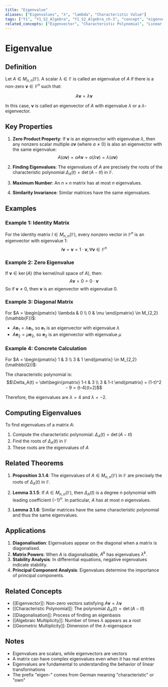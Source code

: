 ```yaml
---
title: "Eigenvalue"
aliases: ["Eigenvalues", "λ", "lambda", "Characteristic Value"]
tags: ["Y1", "Y1_S2_Algebra", "Y1_S2_Algebra_ch-3", "concept", "eigenvector", "characteristic-polynomial", "linear-operator", "matrix", "diagonalisation", "algebraic-multiplicity", "geometric-multiplicity", "linear-algebra", "matrix-theory"]
related_concepts: ["Eigenvector", "Characteristic Polynomial", "Linear Operator", "Matrix", "Diagonalisation", "Algebraic Multiplicity", "Geometric Multiplicity", "Field"]
---
```


# Eigenvalue

## Definition
Let $A \in M_{n,n}(\mathbb{F})$. A scalar $\lambda \in \mathbb{F}$ is called an eigenvalue of $A$ if there is a non-zero $\mathbf{v} \in \mathbb{F}^n$ such that:

$$A\mathbf{v} = \lambda\mathbf{v}$$

In this case, $\mathbf{v}$ is called an eigenvector of $A$ with eigenvalue $\lambda$ or a $\lambda$-eigenvector.

## Key Properties
1. **Zero Product Property**: If $\mathbf{v}$ is an eigenvector with eigenvalue $\lambda$, then any nonzero scalar multiple $a\mathbf{v}$ (where $a \neq 0$) is also an eigenvector with the same eigenvalue:
   $$A(a\mathbf{v}) = aA\mathbf{v} = a(\lambda\mathbf{v}) = \lambda(a\mathbf{v})$$

2. **Finding Eigenvalues**: The eigenvalues of $A$ are precisely the roots of the characteristic polynomial $\Delta_A(t) = \det(A - tI)$ in $\mathbb{F}$.

3. **Maximum Number**: An $n \times n$ matrix has at most $n$ eigenvalues.

4. **Similarity Invariance**: Similar matrices have the same eigenvalues.

## Examples
### Example 1: Identity Matrix
For the identity matrix $I \in M_{n,n}(\mathbb{F})$, every nonzero vector in $\mathbb{F}^n$ is an eigenvector with eigenvalue 1:
$$I\mathbf{v} = \mathbf{v} = 1 \cdot \mathbf{v}, \forall \mathbf{v} \in \mathbb{F}^n$$

### Example 2: Zero Eigenvalue
If $\mathbf{v} \in \ker(A)$ (the kernel/null space of $A$), then:
$$A\mathbf{v} = 0 = 0 \cdot \mathbf{v}$$
So if $\mathbf{v} \neq 0$, then $\mathbf{v}$ is an eigenvector with eigenvalue 0.

### Example 3: Diagonal Matrix
For $A = \begin{pmatrix} \lambda & 0 \\ 0 & \mu \end{pmatrix} \in M_{2,2}(\mathbb{F})$:
- $A\mathbf{e}_1 = \lambda\mathbf{e}_1$, so $\mathbf{e}_1$ is an eigenvector with eigenvalue $\lambda$
- $A\mathbf{e}_2 = \mu\mathbf{e}_2$, so $\mathbf{e}_2$ is an eigenvector with eigenvalue $\mu$

### Example 4: Concrete Calculation
For $A = \begin{pmatrix} 1 & 3 \\ 3 & 1 \end{pmatrix} \in M_{2,2}(\mathbb{Q})$:

The characteristic polynomial is:
$$\Delta_A(t) = \det\begin{pmatrix} 1-t & 3 \\ 3 & 1-t \end{pmatrix} = (1-t)^2 - 9 = (t-4)(t+2)$$

Therefore, the eigenvalues are $\lambda = 4$ and $\lambda = -2$.

## Computing Eigenvalues
To find eigenvalues of a matrix $A$:
1. Compute the characteristic polynomial: $\Delta_A(t) = \det(A - tI)$
2. Find the roots of $\Delta_A(t)$ in $\mathbb{F}$
3. These roots are the eigenvalues of $A$

## Related Theorems
1. **Proposition 3.1.4**: The eigenvalues of $A \in M_{n,n}(\mathbb{F})$ in $\mathbb{F}$ are precisely the roots of $\Delta_A(t)$ in $\mathbb{F}$.

2. **Lemma 3.1.5**: If $A \in M_{n,n}(\mathbb{F})$, then $\Delta_A(t)$ is a degree $n$ polynomial with leading coefficient $(-1)^n$. In particular, $A$ has at most $n$ eigenvalues.

3. **Lemma 3.1.6**: Similar matrices have the same characteristic polynomial and thus the same eigenvalues.

## Applications
1. **Diagonalisation**: Eigenvalues appear on the diagonal when a matrix is diagonalised.
2. **Matrix Powers**: When $A$ is diagonalisable, $A^k$ has eigenvalues $\lambda^k$.
3. **Stability Analysis**: In differential equations, negative eigenvalues indicate stability.
4. **Principal Component Analysis**: Eigenvalues determine the importance of principal components.

## Related Concepts
- [[Eigenvector]]: Non-zero vectors satisfying $A\mathbf{v} = \lambda\mathbf{v}$
- [[Characteristic Polynomial]]: The polynomial $\Delta_A(t) = \det(A - tI)$
- [[Diagonalisation]]: Process of finding an eigenbasis
- [[Algebraic Multiplicity]]: Number of times $\lambda$ appears as a root
- [[Geometric Multiplicity]]: Dimension of the $\lambda$-eigenspace

## Notes
- Eigenvalues are scalars, while eigenvectors are vectors
- A matrix can have complex eigenvalues even when it has real entries
- Eigenvalues are fundamental to understanding the behavior of linear transformations
- The prefix "eigen-" comes from German meaning "characteristic" or "own"
